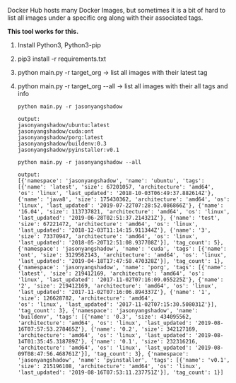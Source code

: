Docker Hub hosts many Docker Images, but sometimes it is a bit of hard to list all images under a specific org along with their associated tags.

**This tool works for this.**

1. Install Python3, Python3-pip

2. pip3 install -r requirements.txt

3. python main.py -r target_org  -> list all images with their latest tag

4. python main.py -r target_org --all -> list all images with their all tags and info

   ```
   python main.py -r jasonyangshadow
   
   output:
   jasonyangshadow/ubuntu:latest
   jasonyangshadow/cuda:ont
   jasonyangshadow/porg:latest
   jasonyangshadow/buildenv:0.3
   jasonyangshadow/pyinstaller:v0.1
   ```

   ```
   python main.py -r jasonyangshadow --all
   
   output:
   [{'namespace': 'jasonyangshadow', 'name': 'ubuntu', 'tags': [{'name': 'latest', 'size': 67201057, 'architecture': 'amd64', 'os': 'linux', 'last_updated': '2018-10-03T06:49:37.882614Z'}, {'name': 'java8', 'size': 175430362, 'architecture': 'amd64', 'os': 'linux', 'last_updated': '2019-07-22T07:28:52.086866Z'}, {'name': '16.04', 'size': 113737821, 'architecture': 'amd64', 'os': 'linux', 'last_updated': '2019-06-28T02:51:37.214321Z'}, {'name': 'test', 'size': 67221472, 'architecture': 'amd64', 'os': 'linux', 'last_updated': '2018-12-03T11:14:15.911344Z'}, {'name': '3', 'size': 73370947, 'architecture': 'amd64', 'os': 'linux', 'last_updated': '2018-05-20T12:51:08.937708Z'}], 'tag_count': 5}, {'namespace': 'jasonyangshadow', 'name': 'cuda', 'tags': [{'name': 'ont', 'size': 3129562143, 'architecture': 'amd64', 'os': 'linux', 'last_updated': '2019-04-18T17:47:58.470328Z'}], 'tag_count': 1}, {'namespace': 'jasonyangshadow', 'name': 'porg', 'tags': [{'name': 'latest', 'size': 219412169, 'architecture': 'amd64', 'os': 'linux', 'last_updated': '2017-11-02T07:16:09.055225Z'}, {'name': '2', 'size': 219412169, 'architecture': 'amd64', 'os': 'linux', 'last_updated': '2017-11-02T07:16:06.894337Z'}, {'name': '1', 'size': 126628782, 'architecture': 'amd64',
   'os': 'linux', 'last_updated': '2017-11-02T07:15:30.508031Z'}], 'tag_count': 3}, {'namespace': 'jasonyangshadow', 'name': 'buildenv', 'tags': [{'name': '0.3', 'size': 434095562, 'architecture': 'amd64', 'os': 'linux', 'last_updated': '2019-08-16T07:57:53.278465Z'}, {'name': '0.2', 'size': 342127169, 'architecture': 'amd64', 'os': 'linux', 'last_updated': '2019-08-14T01:35:45.318789Z'}, {'name': '0.1', 'size': 232316216, 'architecture': 'amd64', 'os': 'linux', 'last_updated': '2019-08-09T08:47:56.468761Z'}], 'tag_count': 3}, {'namespace': 'jasonyangshadow', 'name': 'pyinstaller', 'tags': [{'name': 'v0.1', 'size': 215196108, 'architecture': 'amd64', 'os': 'linux', 'last_updated': '2019-08-16T07:53:11.237751Z'}], 'tag_count': 1}]
   ```

   

   

